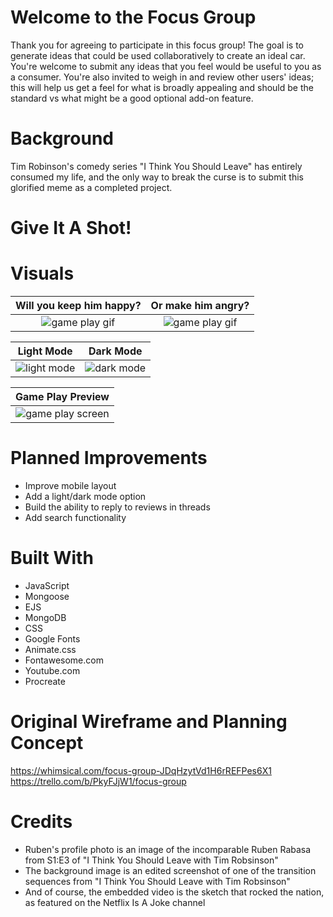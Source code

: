 # Welcome to the Focus Group
Thank you for agreeing to participate in this focus group! The goal is to generate ideas that could be used collaboratively to create an ideal car. You're welcome to submit any ideas that you feel would be useful to you as a consumer. You're also invited to weigh in and review other users' ideas; this will help us get a feel for what is broadly appealing and should be the standard vs what might be a good optional add-on feature.

# Background
Tim Robinson's comedy series "I Think You Should Leave" has entirely consumed my life, and the only way to break the curse is to submit this glorified meme as a completed project.

# Give It A Shot!


# Visuals

| Will you keep him happy? | Or make him angry? |
| :---------: | :---------: |
|![game play gif](images/happy.gif "Winning sprite") | ![game play gif](images/angry.gif "Losing sprite")

|Light Mode | Dark Mode |
| :---------: | :---------: |
|![light mode](images/light-mode.png "Light mode")|![dark mode](images/dark-mode.png "Dark mode")

|Game Play Preview|
| :---------: |
|![game play screen](images/gameplay.png "Game play display")|


# Planned Improvements
* Improve mobile layout
* Add a light/dark mode option
* Build the ability to reply to reviews in threads
* Add search functionality

# Built With
* JavaScript
* Mongoose
* EJS
* MongoDB
* CSS
* Google Fonts
* Animate.css
* Fontawesome.com
* Youtube.com
* Procreate

# Original Wireframe and Planning Concept
https://whimsical.com/focus-group-JDqHzytVd1H6rREFPes6X1 
https://trello.com/b/PkyFJjW1/focus-group

# Credits
* Ruben's profile photo is an image of the incomparable Ruben Rabasa from S1:E3 of "I Think You Should Leave with Tim Robsinson"
* The background image is an edited screenshot of one of the transition sequences from "I Think You Should Leave with Tim Robsinson"
* And of course, the embedded video is the sketch that rocked the nation, as featured on the Netflix Is A Joke channel

